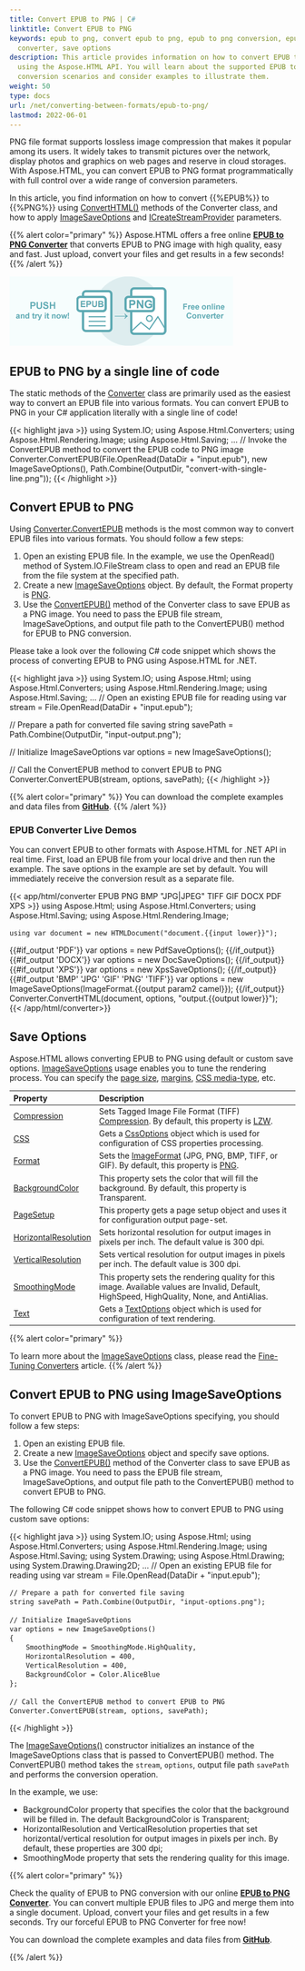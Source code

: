 ```yaml
---
title: Convert EPUB to PNG | C#
linktitle: Convert EPUB to PNG
keywords: epub to png, convert epub to png, epub to png conversion, epub to png
  converter, save options
description: This article provides information on how to convert EPUB to PNG
  using the Aspose.HTML API. You will learn about the supported EPUB to PNG
  conversion scenarios and consider examples to illustrate them.
weight: 50
type: docs
url: /net/converting-between-formats/epub-to-png/
lastmod: 2022-06-01
---
```

<link href="./../../style.css" rel="stylesheet" type="text/css" />

PNG file format supports lossless image compression that makes it popular among its users. It widely takes to transmit pictures over the network, display photos and graphics on web pages and reserve in cloud storages. With Aspose.HTML, you can convert EPUB to PNG format programmatically with full control over a wide range of conversion parameters.

In this article, you find information on how to convert  {{%EPUB%}} to {{%PNG%}} using [ConvertHTML()](https://apireference.aspose.com/html/net/aspose.html.converters/converter/methods/index) methods of the Converter class, and how to apply [ImageSaveOptions](https://apireference.aspose.com/html/net/aspose.html.saving/imagesaveoptions) and [ICreateStreamProvider](https://apireference.aspose.com/html/net/aspose.html.io/icreatestreamprovider) parameters.

{{% alert color="primary" %}}
Aspose.HTML offers a free online <a href="https://products.aspose.app/html/conversion/epub-to-png" target="_blank">**EPUB to PNG Converter**</a> that converts EPUB to PNG image with high quality, easy and fast. Just upload, convert your files and get results in a few seconds!
{{% /alert %}}

<a href="https://products.aspose.app/html/conversion/epub-to-png" target="_blank">![Text "Banner EPUB to PNG Converter"](epub-to-png.png#center)</a>

## **EPUB to PNG by a single line of code**

The static methods of the [Converter](https://apireference.aspose.com/html/net/aspose.html.converters/converter) class are primarily used as the easiest way to convert an EPUB file into various formats. You can convert EPUB to PNG in your C# application literally with a single line of code!

{{< highlight java >}}
using System.IO;
using Aspose.Html.Converters;
using Aspose.Html.Rendering.Image;
using Aspose.Html.Saving;
...
    // Invoke the ConvertEPUB method to convert the EPUB code to PNG image           
    Converter.ConvertEPUB(File.OpenRead(DataDir + "input.epub"), new ImageSaveOptions(), Path.Combine(OutputDir, "convert-with-single-line.png"));
{{< /highlight >}}

## **Convert EPUB to PNG**
Using [Converter.ConvertEPUB](https://apireference.aspose.com/html/net/aspose.html.converters/converter/methods/convertepub/index) methods is the most common way to convert EPUB files into various formats. You should follow a few steps:

1. Open an existing EPUB file. In the example, we use the OpenRead() method of System.IO.FileStream class to open and read an EPUB file from the file system at the specified path.
1. Create a new [ImageSaveOptions](https://apireference.aspose.com/html/net/aspose.html.saving/imagesaveoptions) object. By default, the Format property is [PNG](https://apireference.aspose.com/html/net/aspose.html.rendering.image/imageformat).
1. Use the [ConvertEPUB()](https://apireference.aspose.com/html/net/aspose.html.converters.converter/convertepub/methods/27) method of the Converter class to save EPUB as a PNG image. You need to pass the EPUB file stream, ImageSaveOptions, and output file path to the ConvertEPUB() method for EPUB to PNG conversion.

Please take a look over the following C# code snippet which shows the process of converting EPUB to PNG using Aspose.HTML for .NET.

{{< highlight java >}}
using System.IO;
using Aspose.Html;
using Aspose.Html.Converters;
using Aspose.Html.Rendering.Image;
using Aspose.Html.Saving;
...
   // Open an existing EPUB file for reading
   using var stream = File.OpenRead(DataDir + "input.epub");

   // Prepare a path for converted file saving 
   string savePath = Path.Combine(OutputDir, "input-output.png");

   // Initialize ImageSaveOptions 
   var options = new ImageSaveOptions();

   // Call the ConvertEPUB method to convert EPUB to PNG
   Converter.ConvertEPUB(stream, options, savePath);
{{< /highlight >}}

{{% alert color="primary" %}}
You can download the complete examples and data files from [**GitHub**](https://github.com/aspose-html/Aspose.HTML-Documentation/tree/main/content/tests-net).
{{% /alert %}}

### **EPUB Converter Live Demos**
You can convert EPUB to other formats with Aspose.HTML for .NET API in real time. First, load an EPUB file from your local drive and then run the example. The save options in the example are set by default. You will immediately receive the conversion result as a separate file.

{{< app/html/converter EPUB PNG BMP "JPG|JPEG" TIFF GIF DOCX PDF XPS >}}
using Aspose.Html;
using Aspose.Html.Converters;
using Aspose.Html.Saving;
using Aspose.Html.Rendering.Image;

    using var document = new HTMLDocument("document.{{input lower}}");
{{#if_output 'PDF'}}
    var options = new PdfSaveOptions();
{{/if_output}}
{{#if_output 'DOCX'}}
    var options = new DocSaveOptions();
{{/if_output}}
{{#if_output 'XPS'}}
    var options = new XpsSaveOptions();
{{/if_output}}
{{#if_output 'BMP' 'JPG' 'GIF' 'PNG' 'TIFF'}}
    var options = new ImageSaveOptions(ImageFormat.{{output param2 camel}});
{{/if_output}}
    Converter.ConvertHTML(document, options, "output.{{output lower}}");   
{{< /app/html/converter>}}

## **Save Options**
Aspose.HTML allows converting EPUB to PNG using default or custom save options. [ImageSaveOptions](https://apireference.aspose.com/html/net/aspose.html.saving/imagesaveoptions) usage enables you to tune the rendering process. You can specify the [page size](https://apireference.aspose.com/html/net/aspose.html.rendering/renderingoptions/properties/pagesetup), [margins](https://apireference.aspose.com/html/net/aspose.html.drawing/page/properties/margin), [CSS media-type](https://apireference.aspose.com/html/net/aspose.html.rendering/mediatype), etc. 

| Property                                                     | Description                                                  |
| :----------------------------------------------------------- | :----------------------------------------------------------- |
| [Compression](https://apireference.aspose.com/html/net/aspose.html.rendering.image/compression) | Sets Tagged Image File Format (TIFF) [Compression](https://apireference.aspose.com/html/net/aspose.html.rendering.image/compression). By default, this property is [LZW](https://apireference.aspose.com/html/net/aspose.html.rendering.image/compression). |
| [CSS](https://apireference.aspose.com/html/net/aspose.html.rendering/mediatype) | Gets a [CssOptions](https://apireference.aspose.com/html/net/aspose.html.rendering/cssoptions) object which is used for configuration of CSS properties processing. |
| [Format](https://apireference.aspose.com/html/net/aspose.html.rendering.image/imageformat) | Sets the [ImageFormat](https://apireference.aspose.com/html/net/aspose.html.rendering.image/imageformat) (JPG, PNG, BMP, TIFF, or GIF). By default, this property is [PNG](https://apireference.aspose.com/html/net/aspose.html.rendering.image/imageformat). |
| [BackgroundColor](https://apireference.aspose.com/html/net/aspose.html.rendering/renderingoptions/properties/backgroundcolor) | This property sets the color that will fill the background. By default, this property is Transparent. |
| [PageSetup](https://apireference.aspose.com/html/net/aspose.html.rendering/renderingoptions/properties/pagesetup) | This property gets a page setup object and uses it for configuration output page-set. |
| [HorizontalResolution](https://apireference.aspose.com/html/net/aspose.html.rendering.image/imagerenderingoptions/properties/horizontalresolution) | Sets horizontal resolution for output images in pixels per inch. The default value is 300 dpi. |
| [VerticalResolution](https://apireference.aspose.com/html/net/aspose.html.rendering.image/imagerenderingoptions/properties/verticalresolution) | Sets vertical resolution for output images in pixels per inch. The default value is 300 dpi. |
| [SmoothingMode](https://apireference.aspose.com/html/net/aspose.html.rendering.image/imagerenderingoptions/properties/smoothingmode) | This property sets the rendering quality for this image.  Available values are Invalid, Default, HighSpeed, HighQuality, None, and AntiAlias. |
| [Text](https://apireference.aspose.com/html/net/aspose.html.rendering.image/imagerenderingoptions/properties/text) | Gets a [TextOptions](https://apireference.aspose.com/html/net/aspose.html.rendering.image/textoptions) object which is used for configuration of text rendering. |

{{% alert color="primary" %}} 

To learn more about the [ImageSaveOptions](https://apireference.aspose.com/html/net/aspose.html.saving/imagesaveoptions) class, please read the [Fine-Tuning Converters](/html/net/converting-between-formats/fine-tuning-converters/) article.
{{% /alert %}}

## **Convert EPUB to PNG using ImageSaveOptions**

To convert EPUB to PNG with ImageSaveOptions specifying, you should follow a few steps: 

1. Open an existing EPUB file. 
1. Create a new [ImageSaveOptions](https://apireference.aspose.com/html/net/aspose.html.saving/imagesaveoptions) object and specify save options.
1. Use the [ConvertEPUB()](https://apireference.aspose.com/html/net/aspose.html.converters.converter/convertepub/methods/27) method of the  Converter class to save EPUB as a PNG image. You need to pass the EPUB file stream, ImageSaveOptions, and output file path to the ConvertEPUB() method to convert EPUB to PNG.

The following C# code snippet shows how to convert EPUB to PNG using custom save options:

{{< highlight java >}}
using System.IO;
using Aspose.Html;
using Aspose.Html.Converters;
using Aspose.Html.Rendering.Image;
using Aspose.Html.Saving;
using System.Drawing;
using Aspose.Html.Drawing;
using System.Drawing.Drawing2D;
...
    // Open an existing EPUB file for reading
    using var stream = File.OpenRead(DataDir + "input.epub");

    // Prepare a path for converted file saving 
    string savePath = Path.Combine(OutputDir, "input-options.png");
    
    // Initialize ImageSaveOptions 
    var options = new ImageSaveOptions()
    {
        SmoothingMode = SmoothingMode.HighQuality,
        HorizontalResolution = 400,
        VerticalResolution = 400,
        BackgroundColor = Color.AliceBlue
    };            
    
    // Call the ConvertEPUB method to convert EPUB to PNG
    Converter.ConvertEPUB(stream, options, savePath);
{{< /highlight >}}

The [ImageSaveOptions()](https://apireference.aspose.com/html/net/aspose.html.saving/imagesaveoptions/constructors/main) constructor initializes an instance of the ImageSaveOptions class that is passed to ConvertEPUB() method. The ConvertEPUB() method takes the `stream`, `options`,  output file path `savePath` and performs the conversion operation.

In the example, we use:
 - BackgroundColor property that specifies the color that the background will be filled in. The default BackgroundColor is Transparent;
 - HorizontalResolution and VerticalResolution properties that set horizontal/vertical resolution for output images in pixels per inch. By default, these properties are 300 dpi;
 - SmoothingMode property that sets the rendering quality for this image. 

{{% alert color="primary" %}} 

Check the quality of EPUB to PNG conversion with our online [**EPUB to PNG Converter**](https://products.aspose.app/html/conversion/epub-to-png). You can convert multiple EPUB files to JPG and merge them into a single document. Upload, convert your files and get results in a few seconds. Try our forceful EPUB to PNG Converter for free now!

You can download the complete examples and data files from [**GitHub**](https://github.com/aspose-html/Aspose.HTML-Documentation/tree/main/content/tests-net).

{{% /alert %}}